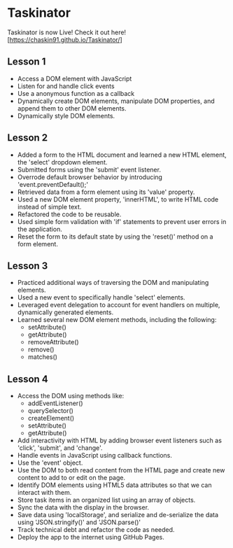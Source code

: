 # Taskinator
Taskinator is now Live! Check it out here! [https://chaskin91.github.io/Taskinator/]

## Lesson 1 
* Access a DOM element with JavaScript
* Listen for and handle click events
* Use a anonymous function as a callback
* Dynamically create DOM elements, manipulate DOM properties, and append them to other DOM elements.
* Dynamically style DOM elements.

## Lesson 2
* Added a form to the HTML document and learned a new HTML element, the 'select' dropdown element.
* Submitted forms using the 'submit' event listener.
* Overrode default browser behavior by introducing 'event.preventDefault();'
* Retrieved data from a form element using its 'value' property.
* Used a new DOM element property, 'innerHTML', to write HTML code instead of simple text.
* Refactored the code to be reusable.
* Used simple form validation with 'if' statements to prevent user errors in the application.
* Reset the form to its default state by using the 'reset()' method on a form element.

## Lesson 3
* Practiced additional ways of traversing the DOM and manipulating elements.
* Used a new event to specifically handle 'select' elements.
* Leveraged event delegation to account for event handlers on multiple, dynamically generated elements.
* Learned several new DOM element methods, including the following:
    - setAttribute()
    - getAttribute()
    - removeAttribute()
    - remove()
    - matches()

## Lesson 4
* Access the DOM using methods like:
    - addEventListener()
    - querySelector()
    - createElement()
    - setAttribute()
    - getAttribute()
* Add interactivity with HTML by adding browser event listeners such as 'click', 'submit', and 'change'.
* Handle events in JavaScript using callback functions.
* Use the 'event' object.
* Use the DOM to both read content from the HTML page and create new content to add to or edit on the page. 
* Identify DOM elements using HTML5 data attributes so that we can interact with them.
* Store task items in an organized list using an array of objects.
* Sync the data with the display in the browser.
* Save data using 'localStorage', and serialize and de-serialize the data using 'JSON.stringify()' and 'JSON.parse()'
* Track technical debt and refactor the code as needed.
* Deploy the app to the internet using GitHub Pages.
